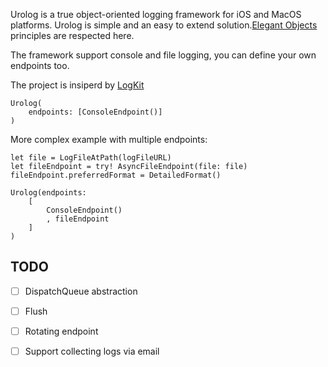 Urolog is a true object-oriented logging framework for iOS and MacOS platforms.
Urolog is simple and an easy to extend solution.[Elegant Objects](https://www.elegantobjects.org/) 
principles 
are respected here. 

The framework support console and file logging, you can define your own endpoints too.

The project is insiperd by [LogKit](https://github.com/logkit/logkit)

```
Urolog(
    endpoints: [ConsoleEndpoint()]
)
```

More complex example with multiple endpoints:
```
let file = LogFileAtPath(logFileURL)
let fileEndpoint = try! AsyncFileEndpoint(file: file)
fileEndpoint.preferredFormat = DetailedFormat()

Urolog(endpoints: 
    [
        ConsoleEndpoint()
        , fileEndpoint
    ]
)

```

## TODO

- [ ] DispatchQueue abstraction
- [ ] Flush 
- [ ] Rotating endpoint
- [ ] Support collecting logs via email

